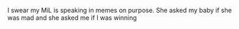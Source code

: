 I swear my MiL is speaking in memes on purpose. She asked my baby if she was mad and she asked me if I was winning

